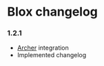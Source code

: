 # Blox changelog

### 1.2.1

* [Archer](https://github.com/IcecaveStudios/archer) integration
* Implemented changelog
